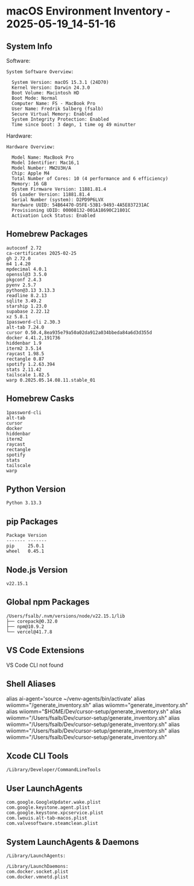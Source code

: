 # macOS Environment Inventory - 2025-05-19_14-51-16

## System Info
Software:

    System Software Overview:

      System Version: macOS 15.3.1 (24D70)
      Kernel Version: Darwin 24.3.0
      Boot Volume: Macintosh HD
      Boot Mode: Normal
      Computer Name: FS - MacBook Pro
      User Name: Fredrik Salberg (fsalb)
      Secure Virtual Memory: Enabled
      System Integrity Protection: Enabled
      Time since boot: 3 døgn, 1 time og 49 minutter

Hardware:

    Hardware Overview:

      Model Name: MacBook Pro
      Model Identifier: Mac16,1
      Model Number: MW2U3H/A
      Chip: Apple M4
      Total Number of Cores: 10 (4 performance and 6 efficiency)
      Memory: 16 GB
      System Firmware Version: 11881.81.4
      OS Loader Version: 11881.81.4
      Serial Number (system): D2PD9P6LVX
      Hardware UUID: 54B64470-D5FE-53B1-9493-4A5E837231AC
      Provisioning UDID: 00008132-001A18690C21801C
      Activation Lock Status: Enabled

## Homebrew Packages
```
autoconf 2.72
ca-certificates 2025-02-25
gh 2.72.0
m4 1.4.20
mpdecimal 4.0.1
openssl@3 3.5.0
pkgconf 2.4.3
pyenv 2.5.7
python@3.13 3.13.3
readline 8.2.13
sqlite 3.49.2
starship 1.23.0
supabase 2.22.12
xz 5.8.1
1password-cli 2.30.3
alt-tab 7.24.0
cursor 0.50.4,8ea935e79a50a02da912a034bbeda84a6d3d355d
docker 4.41.2,191736
hiddenbar 1.9
iterm2 3.5.14
raycast 1.98.5
rectangle 0.87
spotify 1.2.63.394
stats 2.11.42
tailscale 1.82.5
warp 0.2025.05.14.08.11.stable_01
```
## Homebrew Casks
```
1password-cli
alt-tab
cursor
docker
hiddenbar
iterm2
raycast
rectangle
spotify
stats
tailscale
warp
```
## Python Version
```
Python 3.13.3
```
## pip Packages
```
Package Version
------- -------
pip     25.0.1
wheel   0.45.1
```
## Node.js Version
```
v22.15.1
```
## Global npm Packages
```
/Users/fsalb/.nvm/versions/node/v22.15.1/lib
├── corepack@0.32.0
├── npm@10.9.2
└── vercel@41.7.8

```
## VS Code Extensions
VS Code CLI not found
## Shell Aliases
alias ai-agent='source ~/venv-agents/bin/activate'
alias wiiomm="/generate_inventory.sh"
alias wiiomm="generate_inventory.sh"
alias wiiomm="$HOME/Dev/cursor-setup/generate_inventory.sh"
alias wiiomm="/Users/fsalb/Dev/cursor-setup/generate_inventory.sh"
alias wiiomm="/Users/fsalb/Dev/cursor-setup/generate_inventory.sh"
alias wiiomm="/Users/fsalb/Dev/cursor-setup/generate_inventory.sh"
alias wiiomm="/Users/fsalb/Dev/cursor-setup/generate_inventory.sh"
## Xcode CLI Tools
```
/Library/Developer/CommandLineTools
```
## User LaunchAgents
```
com.google.GoogleUpdater.wake.plist
com.google.keystone.agent.plist
com.google.keystone.xpcservice.plist
com.lwouis.alt-tab-macos.plist
com.valvesoftware.steamclean.plist
```
## System LaunchAgents & Daemons
```
/Library/LaunchAgents:

/Library/LaunchDaemons:
com.docker.socket.plist
com.docker.vmnetd.plist
```
